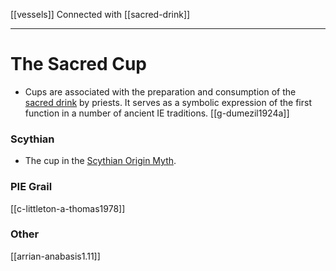 [[vessels]]
Connected with [[sacred-drink]]

---

# The Sacred Cup

- Cups are associated with the preparation and consumption of the [sacred drink](sacred-drink.md) by priests. It serves as a symbolic expression of the first function in a number of ancient IE traditions. [[g-dumezil1924a]]

### Scythian

- The cup in the [Scythian Origin Myth](scythian-origin-myth.md).

### PIE Grail
[[c-littleton-a-thomas1978]]

### Other
[[arrian-anabasis1.11]]